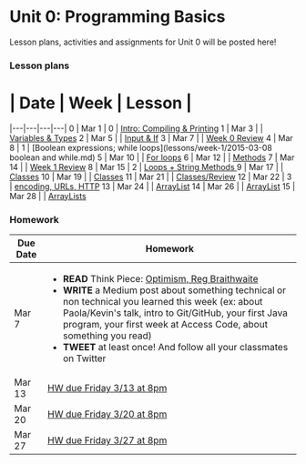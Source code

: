 # Unit 0: Programming Basics

Lesson plans, activities and assignments for Unit 0 will be posted here!

### Lesson plans

 # |  Date | Week | Lesson |
|---|---|---|---|
 0 | Mar 1 | 0 | [Intro: Compiling & Printing](lessons/week-0/2015-03-01_intro-compiling-printing.md)
 1 | Mar 3 | | [Variables & Types](lessons/week-0/2015-03-03_variables-types-strings.md)
 2 | Mar 5 | | [Input & If](lessons/week-0/2015-03-05_input-if.md)
 3 | Mar 7 | | [Week 0 Review](lessons/week-0/2015-03-07_week-0-review.md)
 4 | Mar 8 | 1 | [Boolean expressions; while loops](lessons/week-1/2015-03-08 boolean and while.md)
 5 | Mar 10 | | [For loops](lessons/week-1/2015-03-10_for-loops.md)
 6 | Mar 12 | | [Methods](lessons/week-1/2015-03-12_methods.md)
 7 | Mar 14 | | [Week 1 Review](lessons/week-1/2015-03-14_week-1-review.md)
 8 | Mar 15 | 2 | [Loops + String Methods ](lessons/week-2/2015-03-15.md)
 9 | Mar 17 | | [Classes](lessons/week-2/2015-03-17_classes-part-1.md)
 10 | Mar 19 | | [Classes](lessons/week-2/2015-03-19_classes-part-2.md)
 11 | Mar 21 | | [Classes/Review](lessons/week-2/2015-03-21_classes-part-3.md)
 12 | Mar 22 | 3 | [encoding, URLs, HTTP](https://github.com/accesscode-2-1/ac20150322)
 13 | Mar 24 |   | [ArrayList](https://github.com/accesscode-2-1/unit-0/blob/master/lessons/week-3/2015-03-24_arraylists.md)
 14 | Mar 26 |   | [ArrayList](https://github.com/accesscode-2-1/unit-0/blob/master/lessons/week-3/2015-03-26_arraylists-part-2.md)
 15 | Mar 28 |   | [ArrayLists](https://github.com/accesscode-2-1/unit-0/blob/master/lessons/week-3/2015-03-28_arraylists-part-3.md)


### Homework

| Due Date | Homework|
|---|---|
| Mar 7 | <ul><li>**READ** Think Piece: [Optimism, Reg Braithwaite](http://braythwayt.com/homoiconic/2009/05/01/optimism.html)</li><li>**WRITE** a Medium post about something technical or non technical you learned this week (ex: about Paola/Kevin's talk, intro to Git/GitHub, your first Java program, your first week at Access Code, about something you read)</li><li>**TWEET** at least once! And follow all your classmates on Twitter</li></ul> |
| Mar 13 | [HW due Friday 3/13 at 8pm](https://github.com/accesscode-2-1/unit-0/issues/3) |
| Mar 20 | [HW due Friday 3/20 at 8pm](https://github.com/accesscode-2-1/unit-0/issues/4) |
| Mar 27 | [HW due Friday 3/27 at 8pm](https://github.com/accesscode-2-1/unit-0/issues/5) |
